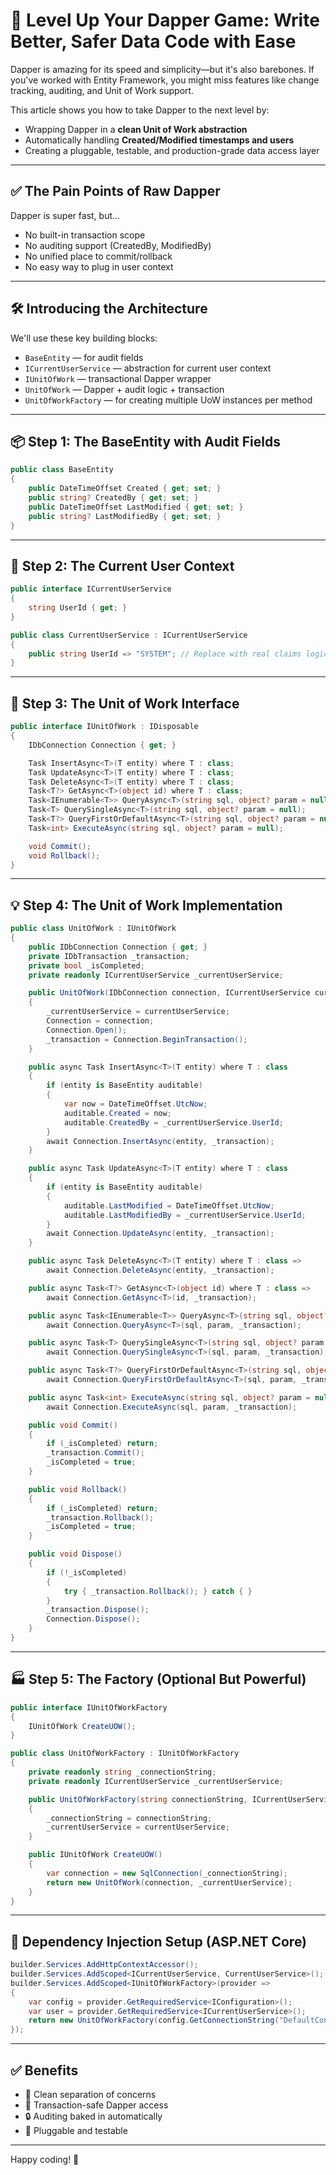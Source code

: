 ﻿# 🚀 Level Up Your Dapper Game: Write Better, Safer Data Code with Ease

Dapper is amazing for its speed and simplicity—but it's also barebones. If you've worked with Entity Framework, you might miss features like change tracking, auditing, and Unit of Work support.

This article shows you how to take Dapper to the next level by:
- Wrapping Dapper in a **clean Unit of Work abstraction**
- Automatically handling **Created/Modified timestamps and users**
- Creating a pluggable, testable, and production-grade data access layer

---

## ✅ The Pain Points of Raw Dapper

Dapper is super fast, but...
- No built-in transaction scope
- No auditing support (CreatedBy, ModifiedBy)
- No unified place to commit/rollback
- No easy way to plug in user context

---

## 🛠️ Introducing the Architecture

We'll use these key building blocks:

- `BaseEntity` — for audit fields
- `ICurrentUserService` — abstraction for current user context
- `IUnitOfWork` — transactional Dapper wrapper
- `UnitOfWork` — Dapper + audit logic + transaction
- `UnitOfWorkFactory` — for creating multiple UoW instances per method

---

## 📦 Step 1: The BaseEntity with Audit Fields

```csharp
public class BaseEntity
{
    public DateTimeOffset Created { get; set; }
    public string? CreatedBy { get; set; }
    public DateTimeOffset LastModified { get; set; }
    public string? LastModifiedBy { get; set; }
}
```

---

## 👤 Step 2: The Current User Context

```csharp
public interface ICurrentUserService
{
    string UserId { get; }
}

public class CurrentUserService : ICurrentUserService
{
    public string UserId => "SYSTEM"; // Replace with real claims logic
}
```

---

## 🔄 Step 3: The Unit of Work Interface

```csharp
public interface IUnitOfWork : IDisposable
{
    IDbConnection Connection { get; }

    Task InsertAsync<T>(T entity) where T : class;
    Task UpdateAsync<T>(T entity) where T : class;
    Task DeleteAsync<T>(T entity) where T : class;
    Task<T?> GetAsync<T>(object id) where T : class;
    Task<IEnumerable<T>> QueryAsync<T>(string sql, object? param = null);
    Task<T> QuerySingleAsync<T>(string sql, object? param = null);
    Task<T?> QueryFirstOrDefaultAsync<T>(string sql, object? param = null);
    Task<int> ExecuteAsync(string sql, object? param = null);

    void Commit();
    void Rollback();
}
```

---

## 💡 Step 4: The Unit of Work Implementation

```csharp
public class UnitOfWork : IUnitOfWork
{
    public IDbConnection Connection { get; }
    private IDbTransaction _transaction;
    private bool _isCompleted;
    private readonly ICurrentUserService _currentUserService;

    public UnitOfWork(IDbConnection connection, ICurrentUserService currentUserService)
    {
        _currentUserService = currentUserService;
        Connection = connection;
        Connection.Open();
        _transaction = Connection.BeginTransaction();
    }

    public async Task InsertAsync<T>(T entity) where T : class
    {
        if (entity is BaseEntity auditable)
        {
            var now = DateTimeOffset.UtcNow;
            auditable.Created = now;
            auditable.CreatedBy = _currentUserService.UserId;
        }
        await Connection.InsertAsync(entity, _transaction);
    }

    public async Task UpdateAsync<T>(T entity) where T : class
    {
        if (entity is BaseEntity auditable)
        {
            auditable.LastModified = DateTimeOffset.UtcNow;
            auditable.LastModifiedBy = _currentUserService.UserId;
        }
        await Connection.UpdateAsync(entity, _transaction);
    }

    public async Task DeleteAsync<T>(T entity) where T : class =>
        await Connection.DeleteAsync(entity, _transaction);

    public async Task<T?> GetAsync<T>(object id) where T : class =>
        await Connection.GetAsync<T>(id, _transaction);

    public async Task<IEnumerable<T>> QueryAsync<T>(string sql, object? param = null) =>
        await Connection.QueryAsync<T>(sql, param, _transaction);

    public async Task<T> QuerySingleAsync<T>(string sql, object? param = null) =>
        await Connection.QuerySingleAsync<T>(sql, param, _transaction);

    public async Task<T?> QueryFirstOrDefaultAsync<T>(string sql, object? param = null) =>
        await Connection.QueryFirstOrDefaultAsync<T>(sql, param, _transaction);

    public async Task<int> ExecuteAsync(string sql, object? param = null) =>
        await Connection.ExecuteAsync(sql, param, _transaction);

    public void Commit()
    {
        if (_isCompleted) return;
        _transaction.Commit();
        _isCompleted = true;
    }

    public void Rollback()
    {
        if (_isCompleted) return;
        _transaction.Rollback();
        _isCompleted = true;
    }

    public void Dispose()
    {
        if (!_isCompleted)
        {
            try { _transaction.Rollback(); } catch { }
        }
        _transaction.Dispose();
        Connection.Dispose();
    }
}
```

---

## 🏭 Step 5: The Factory (Optional But Powerful)

```csharp
public interface IUnitOfWorkFactory
{
    IUnitOfWork CreateUOW();
}

public class UnitOfWorkFactory : IUnitOfWorkFactory
{
    private readonly string _connectionString;
    private readonly ICurrentUserService _currentUserService;

    public UnitOfWorkFactory(string connectionString, ICurrentUserService currentUserService)
    {
        _connectionString = connectionString;
        _currentUserService = currentUserService;
    }

    public IUnitOfWork CreateUOW()
    {
        var connection = new SqlConnection(_connectionString);
        return new UnitOfWork(connection, _currentUserService);
    }
}
```

---

## 🔌 Dependency Injection Setup (ASP.NET Core)

```csharp
builder.Services.AddHttpContextAccessor();
builder.Services.AddScoped<ICurrentUserService, CurrentUserService>();
builder.Services.AddScoped<IUnitOfWorkFactory>(provider =>
{
    var config = provider.GetRequiredService<IConfiguration>();
    var user = provider.GetRequiredService<ICurrentUserService>();
    return new UnitOfWorkFactory(config.GetConnectionString("DefaultConnection"), user);
});
```

---

## ✅ Benefits

- 🧼 Clean separation of concerns
- 🔁 Transaction-safe Dapper access
- 🔒 Auditing baked in automatically
- 🔧 Pluggable and testable

---

Happy coding! 💙


